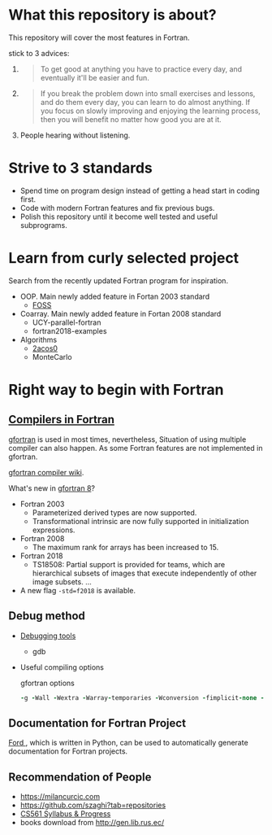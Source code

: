 # What this repository is about?
This repository will cover the most features in Fortran.    

stick to 3 advices:
1. > To get good at anything you have to practice every day, and eventually it'll be easier and fun.

2. > If you break the problem down into small exercises and lessons, and do them every day, you can learn to do almost anything. If you focus on slowly improving and enjoying the learning process, then you will benefit no matter how good you are at it.
3. People hearing without listening.

# Strive to 3 standards
* Spend time on program design instead of getting a head start in coding first.
* Code with modern Fortran features and fix previous bugs.
* Polish this repository until it become well tested and useful subprograms.

# Learn from curly selected project
Search from the recently updated Fortran program for inspiration.
* OOP. Main newly added feature in Fortan 2003 standard
  - [FOSS](https://github.com/Fortran-FOSS-Programmers)
* Coarray. Main newly added feature in Fortan 2008 standard
    - UCY-parallel-fortran
    - fortran2018-examples
* Algorithms
  - [2acos0](https://github.com/wesbarnett/2acos0)
  - MonteCarlo
  
# Right way to begin with Fortran
## [Compilers in Fortran](http://fortranwiki.org/fortran/show/Compilers)
[gfortran](https://en.wikipedia.org/wiki/GNU_Fortran) is used in most times, nevertheless, Situation of using multiple compiler can also happen. As some Fortran features are not implemented in gfortran.

[gfortran compiler wiki](https://gcc.gnu.org/wiki/GFortran).

What's new in [gfortran 8](https://gcc.gnu.org/onlinedocs/gcc-8.1.0/gfortran/)?

* Fortran 2003
  * Parameterized derived types are now supported.
  * Transformational intrinsic are now fully supported in initialization expressions.
* Fortran 2008
  * The maximum rank for arrays has been increased to 15.
* Fortran 2018
  * TS18508: Partial support is provided for teams, which are hierarchical subsets of images that execute independently of other image subsets.
...
* A new flag `-std=f2018` is available.

## Debug method
* [Debugging tools](http://fortranwiki.org/fortran/show/Debugging+tools)
  * gdb
* Useful compiling options

  gfortran options

  ```f90
  -g -Wall -Wextra -Warray-temporaries -Wconversion -fimplicit-none -fbacktrace -ffree-line-length-0 -fcheck=all -ffpe-trap=zero,overflow,underflow -finit-real=nan
  ```


## Documentation for Fortran Project
[Ford ](https://github.com/Fortran-FOSS-Programmers/ford), which is written in Python, can be used to automatically generate documentation for Fortran projects.

## Recommendation of People
* https://milancurcic.com
* https://github.com/szaghi?tab=repositories
* [CS561 Syllabus & Progress](http://www.mathcs.emory.edu/~cheung/Courses/561/Syllabus/syl.html#CURRENT)
* books download from http://gen.lib.rus.ec/